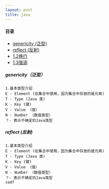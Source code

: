 ```yaml
---
layout: post
title: java
---
```

#### 目录
* [genericity (泛型)](#genericity) 
* [reflect (反射)](#reflect)
* [1.2换行](#1.2)
* [1.3强调](#1.3)

<h5 id="genericity">genericity（泛型）</h5> 
    
    1.基本类型介绍
    E - Element (在集合中使用，因为集合中存放的是元素)
    T - Type (Java 类)
    K - Key (键)
    V - Value （值）
    N - Number （数值类型）
    ？- 表示不确定的Java类型
    
<h5 id="reflect">reflect (反射) </h5> 
     
    1.基本类型介绍
    E - Element (在集合中使用，因为集合中存放的是元素)
    T - Type (Java 类)
    K - Key (键)
    V - Value （值）
    N - Number （数值类型）
    ？- 表示不确定的Java类型
    sadf

    
